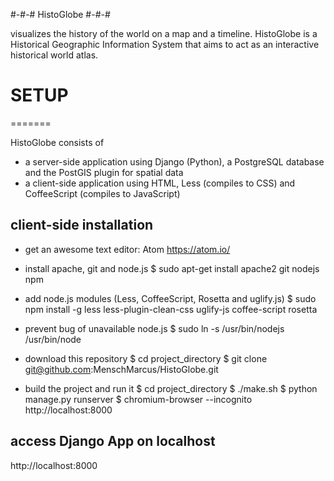 #-#-# HistoGlobe #-#-#

visualizes the history of the world on a map and a timeline.
HistoGlobe is a Historical Geographic Information System that aims to act as an interactive historical world atlas.


# SETUP
=======

HistoGlobe consists of
- a server-side application using Django (Python), a PostgreSQL database and the PostGIS plugin for spatial data
- a client-side application using HTML, Less (compiles to CSS) and CoffeeScript (compiles to JavaScript)

## client-side installation
- get an awesome text editor: Atom
  https://atom.io/

- install apache, git and node.js
  $ sudo apt-get install apache2 git nodejs npm

- add node.js modules (Less, CoffeeScript, Rosetta and uglify.js)
  $ sudo npm install -g less less-plugin-clean-css uglify-js coffee-script rosetta

- prevent bug of unavailable node.js
  $ sudo ln -s /usr/bin/nodejs /usr/bin/node

- download this repository
  $ cd project_directory
  $ git clone git@github.com:MenschMarcus/HistoGlobe.git

- build the project and run it
  $ cd project_directory
  $ ./make.sh
  $ python manage.py runserver
  $ chromium-browser --incognito http://localhost:8000

## access Django App on localhost
http://localhost:8000
